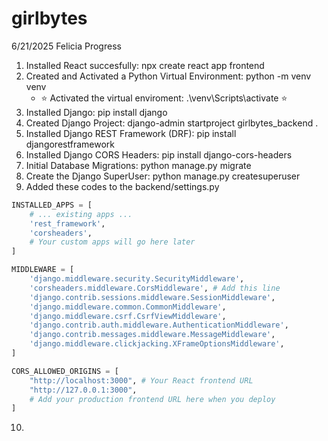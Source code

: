 # girlbytes

6/21/2025 Felicia Progress 
1. Installed React succesfully: npx create react app frontend
2. Created and Activated a Python Virtual Environment: python -m venv venv
    - ⭐ Activated the virtual enviroment: .\venv\Scripts\activate ⭐
3. Installed Django: pip install django
4. Created Django Project: django-admin startproject girlbytes_backend .
5. Installed Django REST Framework (DRF): pip install djangorestframework
6. Installed Django CORS Headers: pip install django-cors-headers
7. Initial Database Migrations: python manage.py migrate
8. Create the Django SuperUser: python manage.py createsuperuser
9. Added these codes to the backend/settings.py 

```python
INSTALLED_APPS = [
    # ... existing apps ...
    'rest_framework',
    'corsheaders',
    # Your custom apps will go here later
]
``` 

```python
MIDDLEWARE = [
    'django.middleware.security.SecurityMiddleware',
    'corsheaders.middleware.CorsMiddleware', # Add this line
    'django.contrib.sessions.middleware.SessionMiddleware',
    'django.middleware.common.CommonMiddleware',
    'django.middleware.csrf.CsrfViewMiddleware',
    'django.contrib.auth.middleware.AuthenticationMiddleware',
    'django.contrib.messages.middleware.MessageMiddleware',
    'django.middleware.clickjacking.XFrameOptionsMiddleware',
]
```
```python 
CORS_ALLOWED_ORIGINS = [
    "http://localhost:3000", # Your React frontend URL
    "http://127.0.0.1:3000",
    # Add your production frontend URL here when you deploy
]
```
10. 